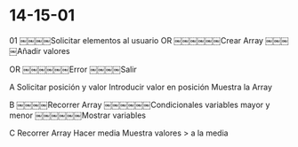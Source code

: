 14-15-01
========

01
￼￼￼￼Solicitar elementos al usuario
OR ￼￼￼￼￼￼Crear Array
￼￼￼￼Añadir valores

OR ￼￼￼￼￼￼Error
￼￼￼￼Salir

A
Solicitar posición y valor
Introducir valor en posición
Muestra la Array

B
￼￼￼￼Recorrer Array
￼￼￼￼￼￼Condicionales variables mayor y menor
￼￼￼￼￼￼Mostrar variables

C
Recorrer Array
Hacer media
Muestra valores > a la media
